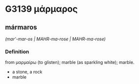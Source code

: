# G3139 μάρμαρος

## mármaros

_(mar'-mar-os | MAHR-ma-rose | MAHR-ma-rose)_

### Definition

from μαρμαίρω (to glisten); marble (as sparkling white); marble.

- a stone, a rock
- marble

